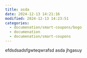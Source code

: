 ```yaml
---
title: asda
date: 2024-12-13 14:21:16
modified: 2024-12-13 14:23:51
categories:
  - documenation/smart-coupons/bogo
  - documenation
  - documenation/smart-coupons
---
```



<!-- wp:paragraph -->
<p>efdsdsadsfgwteqwrafsd asda jhgasuy</p>
<!-- /wp:paragraph -->

<!-- wp:paragraph -->
<p></p>
<!-- /wp:paragraph -->